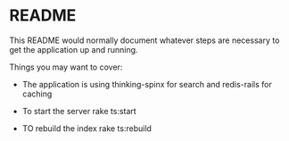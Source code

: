 # README

This README would normally document whatever steps are necessary to get the
application up and running.

Things you may want to cover:

* The application is using thinking-spinx for search and redis-rails for caching

* To start the server rake ts:start

* TO rebuild the index rake ts:rebuild
